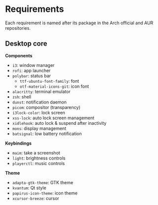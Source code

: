 # Requirements

Each requirement is named after its package in the Arch official and AUR
repositories.

## Desktop core

**Components**

- `i3`: window manager
- `rofi`: app launcher
- `polybar`: status bar
  - `ttf-ubuntu-font-family`: font
  - `otf-material-icons-git`: icon font
- `alacritty`: terminal emulator
- `zsh`: shell
- `dunst`: notification daemon
- `picom`: compositor (transparency)
- `i3lock-color`: lock screen
- `xss-lock`: auto lock screen management
- `xidlehook`: auto lock & suspend after inactivity
- `mons`: display management
- `batsignal`: low battery notification

**Keybindings**

- `maim`: take a screenshot
- `light`: brightness controls
- `playerctl`: music controls

**Theme**

- `adapta-gtk-theme`: GTK theme
- `kvantum`: Qt style
- `papirus-icon-theme`: icon theme
- `xcursor-breeze`: cursor
